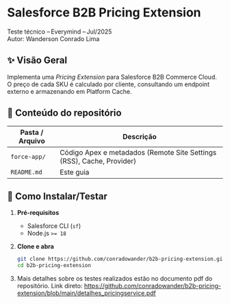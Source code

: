 # Salesforce B2B Pricing Extension

Teste técnico – Everymind – Jul/2025  
Autor: Wanderson Conrado Lima

## ✨ Visão Geral
Implementa uma _Pricing Extension_ para Salesforce B2B Commerce Cloud.  
O preço de cada SKU é calculado por cliente, consultando um endpoint externo e armazenando em Platform Cache.

## 📂 Conteúdo do repositório
| Pasta / Arquivo | Descrição |
|-----------------|-----------|
| `force-app/` | Código Apex e metadados (Remote Site Settings (RSS), Cache, Provider) |
| `README.md` | Este guia |

## 🚀 Como Instalar/Testar

1. **Pré‑requisitos**  
   - Salesforce CLI (`sf`)  
   - Node.js `>= 18`

2. **Clone e abra**  
   ```bash
   git clone https://github.com/conradowander/b2b-pricing-extension.git
   cd b2b-pricing-extension

3. Mais detalhes sobre os testes realizados estão no documento pdf do repositório.
Link direto: https://github.com/conradowander/b2b-pricing-extension/blob/main/detalhes_pricingservice.pdf
